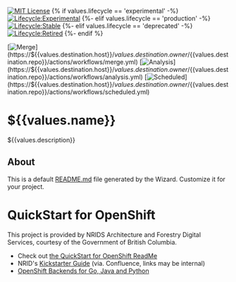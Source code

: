 [![MIT License](https://img.shields.io/github/license/bcgov/quickstart-openshift.svg)](/LICENSE.md)
{% if values.lifecycle == 'experimental' -%}
[![Lifecycle:Experimental](https://img.shields.io/badge/Lifecycle-Experimental-339999)](https://github.com/bcgov/repomountie/blob/master/doc/lifecycle-badges.md)
{%- elif values.lifecycle == 'production' -%}
[![Lifecycle:Stable](https://img.shields.io/badge/Lifecycle-Stable-97ca00)](https://github.com/bcgov/repomountie/blob/master/doc/lifecycle-badges.md)
{%- elif values.lifecycle == 'deprecated' -%}
[![Lifecycle:Retired](https://img.shields.io/badge/Lifecycle-Retired-d45500)](https://github.com/bcgov/repomountie/blob/master/doc/lifecycle-badges.md)
{%- endif %}

[![Merge](https://${{values.destination.host}}/${{values.destination.owner}}/${{values.destination.repo}}/actions/workflows/merge.yml/badge.svg)](https://${{values.destination.host}}/${{values.destination.owner}}/${{values.destination.repo}}/actions/workflows/merge.yml)
[![Analysis](https://${{values.destination.host}}/${{values.destination.owner}}/${{values.destination.repo}}/actions/workflows/analysis.yml/badge.svg)](https://${{values.destination.host}}/${{values.destination.owner}}/${{values.destination.repo}}/actions/workflows/analysis.yml)
[![Scheduled](https://${{values.destination.host}}/${{values.destination.owner}}/${{values.destination.repo}}/actions/workflows/scheduled.yml/badge.svg)](https://${{values.destination.host}}/${{values.destination.owner}}/${{values.destination.repo}}/actions/workflows/scheduled.yml)

# ${{values.name}}

${{values.description}}

## About

This is a default [README.md](README.md) file generated by the Wizard. Customize it for your project.

# QuickStart for OpenShift

This project is provided by NRIDS Architecture and Forestry Digital Services, courtesy of the Government of British Columbia.

* Check out [the QuickStart for OpenShift ReadMe](https://github.com/bcgov/quickstart-openshift)
* NRID's [Kickstarter Guide](https://bcgov.github.io/nr-architecture-patterns-library/docs/Agile%20Team%20Kickstarter) (via. Confluence, links may be internal)
* [OpenShift Backends for Go, Java and Python](https://github.com/bcgov/quickstart-openshift-backends)
